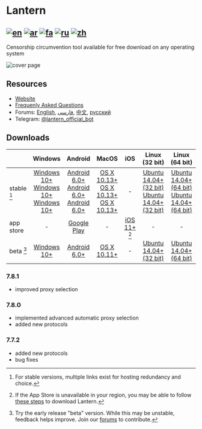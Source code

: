 # Lantern
[![en](https://github.com/getlantern/lantern/blob/jay/readme-refresh/resources/English.svg)](README.md)
[![ar](https://github.com/getlantern/lantern/blob/jay/readme-refresh/resources/Arabic.svg)](README.ar.md)
[![fa](https://github.com/getlantern/lantern/blob/jay/readme-refresh/resources/Farsi.svg)](README.fa.md)
[![ru](https://github.com/getlantern/lantern/blob/jay/readme-refresh/resources/Russian.svg)](README.ru.md)
[![zh](https://github.com/getlantern/lantern/blob/jay/readme-refresh/resources/Chinese.svg)](README.zh.md)
---
Censorship circumvention tool available for free download on any operating system

![cover page](cover_page.png)

## Resources
- [Website](https://lantern.io)
- [Frequenly Asked Questions](https://lantern.io/faq)
- Forums: [English](https://github.com/getlantern/lantern-forum-en/discussions), [فارسی](https://github.com/getlantern/lantern-forum-fa/discussions), [中文](https://github.com/getlantern/lantern-forum-cn/discussions), [русский](https://github.com/getlantern/lantern-forum-ru/discussions)
- Telegram: [@lantern_official_bot](https://t.me/lantern_official_bot)

## Downloads
|              | Windows | Android | MacOS | iOS   | Linux (32 bit) | Linux (64 bit)
| :---         | :---:   | :---:   | :---: | :---: | :---:          | :---:
| stable [^choices]      | [Windows 10+](https://gitlab.com/getlantern/lantern-binaries-mirror/-/raw/master/lantern-installer.exe) <br> [Windows 10+](https://github.com/getlantern/lantern-binaries/raw/main/lantern-installer.exe) <br> [Windows 10+](https://s3.amazonaws.com/lantern/lantern-installer.exe) | [Android 6.0+](https://gitlab.com/getlantern/lantern-binaries-mirror/-/raw/master/lantern-installer.apk) <br> [Android 6.0+](https://s3.amazonaws.com/lantern/lantern-installer.apk) <br> [Android 6.0+](https://github.com/getlantern/lantern-binaries/raw/main/lantern-installer.apk) | [OS X 10.13+](https://gitlab.com/getlantern/lantern-binaries-mirror/-/raw/master/lantern-installer.dmg) <br> [OS X 10.13+](https://github.com/getlantern/lantern-binaries/raw/main/lantern-installer.dmg) <br> [OS X 10.13+](https://s3.amazonaws.com/lantern/lantern-installer.dmg) | \- | [Ubuntu 14.04+ (32 bit)](https://github.com/getlantern/lantern-binaries/raw/main/lantern-installer-32-bit.deb) <br> [Ubuntu 14.04+ (32 bit)](https://s3.amazonaws.com/lantern/lantern-installer-32-bit.deb) | [Ubuntu 14.04+ (64 bit)](https://github.com/getlantern/lantern-binaries/raw/main/lantern-installer-64-bit.deb) <br> [Ubuntu 14.04+ (64 bit)](https://s3.amazonaws.com/lantern/lantern-installer-64-bit.deb) |
| app store    |  \-     | [Google Play](https://play.google.com/store/apps/details?id=org.getlantern.lantern) | \- | [iOS 11+](https://apps.apple.com/app/id1457872372?l=zh_cn) [^ios] | \- | \- |
| beta [^beta] | [Windows 10+](https://github.com/getlantern/lantern-binaries/raw/main/lantern-installer-preview.exe) | [Android 6.0+](https://github.com/getlantern/lantern-binaries/raw/main/lantern-installer-preview.apk) | [OS X 10.11+](https://github.com/getlantern/lantern-binaries/raw/main/lantern-installer-preview.dmg) | \- | [Ubuntu 14.04+ (32 bit)](https://github.com/getlantern/lantern-binaries/raw/main/lantern-installer-preview-32-bit.deb) | [Ubuntu 14.04+ (64 bit)](https://github.com/getlantern/lantern-binaries/raw/main/lantern-installer-preview-64-bit.deb)

[^choices]: For stable versions, multiple links exist for hosting redundancy and choice.
[^beta]: Try the early release "beta" version. While this may be unstable, feedback helps improve. Join our [forums](#resources) to contribute.
[^ios]: If the App Store is unavailable in your region, you may be able to follow [these steps](https://lantern.io/faq#use-2) to download Lantern.

### 7.8.1
  - improved proxy selection

### 7.8.0
  - implemented advanced automatic proxy selection
  - added new protocols

### 7.7.2
  - added new protocols
  - bug fixes
